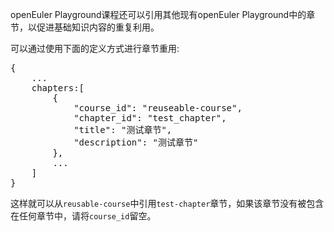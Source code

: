 openEuler Playground课程还可以引用其他现有openEuler Playground中的章节，以促进基础知识内容的重复利用。

可以通过使用下面的定义方式进行章节重用:

<pre class="file">
{
    ...
    chapters:[
        {
            "course_id": "reuseable-course",
            "chapter_id": "test_chapter",
            "title": "测试章节",
            "description": "测试章节"
        },
        ...
    ]
}
</pre>

这样就可以从`reusable-course`中引用`test-chapter`章节，如果该章节没有被包含在任何章节中，请将`course_id`留空。
